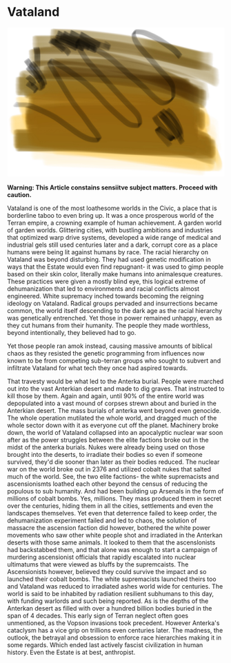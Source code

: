 # Vataland

![No Just No](/Stellar_Abyss_Setting_Bible/Photo_Directory/Vataland.JPG "No Just No")

**Warning: This Article constains sensiitve subject matters.  Proceed with caution.**

Vataland is one of the most loathesome worlds in the Civic, a place that is borderline taboo to even bring up.  It was a once prosperous world of the Terran empire, a crowning example of human achievement.  A garden world of garden worlds.  Glittering cities, with bustling ambitions and industries that optimized warp drive systems, developed a wide range of medical and industrial gels still used centuries later and a dark, corrupt core as a place humans were being lit against humans by race.  The racial hierarchy on Vataland was beyond disturbing.  They had used genetic modification in ways that the Estate would even find repugnant- it was used to gimp people based on their skin color, literally make humans into animalesque creatures.  These practices were given a mostly blind eye, this logical extreme of dehumanization that led to environments and racial conflicts almost engineered.  White supremacy inched towards becoming the reigning ideology on Vataland.  Radical groups pervaded and insurrections became common, the world itself descending to the dark age as the racial hierarchy was genetically entrenched.  Yet those in power remained unhappy, even as they cut humans from their humanity.  The people they made worthless, beyond intentionally, they believed had to go.

Yet those people ran amok instead, causing massive amounts of biblical chaos as they resisted the genetic programming from influences now known to be from competing sub-terran groups who sought to subvert and infiltrate Vataland for what tech they once had aspired towards.  

That travesty would be what led to the Anterka burial.  People were marched out into the vast Anterkian desert and made to dig graves.  That instructed to kill those by them.  Again and again, until 90% of the entire world was depopulated into a vast mound of corpses strewn about and buried in the Anterkian desert.  The mass burials of anterka went beyond even genocide.  The whole operation mutilated the whole world, and dragged much of the whole sector down with it as everyone cut off the planet.  Machinery broke down, the world of Vataland collapsed into an apocalyptic nuclear war soon after as the power struggles between the elite factions broke out in the midst of the anterka burials.  Nukes were already being used on those brought into the deserts, to irradiate their bodies so even if someone survived, they'd die sooner than later as their bodies reduced.  The nuclear war on the world broke out in 2376 and utilized cobalt nukes that salted much of the world.  See, the two elite factions- the white supremacists and ascensionismts loathed each other beyond the census of reducing the populous to sub humanity.  And had been building up Arsenals in the form of millions of cobalt bombs.  Yes, millions.  They mass produced them in secret over the centuries, hiding them in all the cities, settlements and even the landscapes themselves.  Yet even that deterrence failed to keep order, the dehumanization experiment failed and led to chaos, the solution of massacre the ascension faction did however, bothered the white power movements who saw other white people shot and irradiated in the Anterkan deserts with those same animals.  It looked to them that the ascenslonists had backstabbed them, and that alone was enough to start a campaign of murdering ascensionist officials that rapidly escalated into nuclear ultimatums that were viewed as bluffs by the supremcaists.  The Ascensionists however, believed they could survive the impact and so launched their cobalt bombs.  The white supremacists launched theirs too and Vataland was reduced to irradiated ashes world wide for centuries.   The world is said to be inhabited by radiation resilient subhumans to this day, with funding warlords and such being reported.  As is the depths of the Anterkan desert as filled with over a hundred billion bodies buried in the span of 4 decades.  This early sign of Terran neglect often goes unmentioned, as the Vopson invasions took precedent.  However Anterka's cataclysm has a vice grip on trillions even centuries later.  The madness, the outlook, the betrayal and obsession to enforce race hierarchies making it in some regards. Which ended last actively fascist civilization in human history.   Even the Estate is at best, anthropist.
